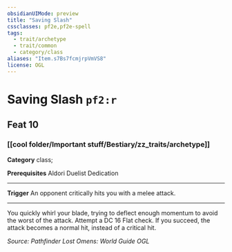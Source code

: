 ```yaml
---
obsidianUIMode: preview
title: "Saving Slash"
cssclasses: pf2e,pf2e-spell
tags:
  - trait/archetype
  - trait/common
  - category/class
aliases: "Item.s7Bs7fcmjrpVmVS8"
license: OGL
---
```

# Saving Slash `pf2:r`
## Feat 10
### [[cool folder/Important stuff/Bestiary/zz_traits/archetype]]

**Category** class; 



**Prerequisites** Aldori Duelist Dedication
* * *
**Trigger** An opponent critically hits you with a melee attack.

* * *

You quickly whirl your blade, trying to deflect enough momentum to avoid the worst of the attack. Attempt a DC 16 Flat check. If you succeed, the attack becomes a normal hit, instead of a critical hit.

*Source: Pathfinder Lost Omens: World Guide*
*OGL*